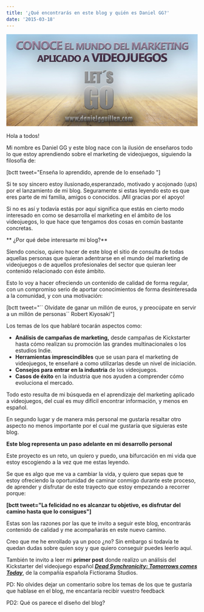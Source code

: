 ```yaml
---
title: '¿Qué encontrarás en este blog y quién es Daniel GG?'
date: '2015-03-18'
---
```


![1post](images/1post-1024x493.jpg)

Hola a todos!

Mi nombre es Daniel GG y este blog nace con la ilusión de enseñaros todo lo que estoy aprendiendo sobre el marketing de videojuegos, siguiendo la filosofía de:

\[bctt tweet="Enseña lo aprendido, aprende de lo enseñado "\]

Si te soy sincero estoy ilusionado,esperanzado, motivado y acojonado (ups) por el lanzamiento de mi blog. Seguramente si estas leyendo esto es que eres parte de mi familia, amigos o conocidos. ¡Mil gracias por el apoyo!

Si no es así y todavía estás por aquí significa que estás en cierto modo interesado en como se desarrolla el marketing en el ámbito de los videojuegos, lo que hace que tengamos dos cosas en común bastante concretas.

** ¿Por qué debe interesarte mi blog?**

Siendo conciso, quiero hacer de este blog el sitio de consulta de todas aquellas personas que quieran adentrarse en el mundo del marketing de videojuegos o de aquellos profesionales del sector que quieran leer contenido relacionado con éste ámbito.

Esto lo voy a hacer ofreciendo un contenido de calidad de forma regular, con un compromiso serio de aportar conocimientos de forma desinteresada a la comunidad, y con una motivación:

\[bctt tweet="\`\` Olvídate de ganar un millón de euros, y preocúpate en servir a un millón de personas´´ Robert Kiyosaki"\]

Los temas de los que hablaré tocarán aspectos como:

- **Análisis de campañas de marketing,** desde campañas de Kickstarter hasta cómo realizan su promoción las grandes multinacionales o los estudios Indie.
- **Herramientas imprescindibles** que se usan para el marketing de videojuegos, te enseñaré a como utilizarlas desde un nivel de iniciación.
- **Consejos para entrar en la industria** de los videojuegos.
- **Casos de éxito** en la industria que nos ayuden a comprender cómo evoluciona el mercado.

Todo esto resulta de mi búsqueda en el aprendizaje del marketing aplicado a videojuegos, del cual es muy difícil encontrar información, y menos en español.

En segundo lugar y de manera más personal me gustaría resaltar otro aspecto no menos importante por el cual me gustaría que siguieras este blog.

**Este blog representa un paso adelante en mi desarrollo personal**

Este proyecto es un reto, un quiero y puedo, una bifurcación en mi vida que estoy escogiendo a la vez que me estas leyendo.

Se que es algo que me va a cambiar la vida, y quiero que sepas que te estoy ofreciendo la oportunidad de caminar conmigo durante este proceso, de aprender y disfrutar de este trayecto que estoy empezando a recorrer porque:

**\[bctt tweet="La felicidad no es alcanzar tu objetivo, es disfrutar del camino hasta que lo consigues"\]**

Estas son las razones por las que te invito a seguir este blog, encontrarás contenido de calidad y me acompañarás en este nuevo camino.

Creo que me he enrollado ya un poco ¿no? Sin embargo si todavía te quedan dudas sobre quien soy y que quiero conseguir puedes leerlo aquí.

También te invito a leer mi **primer post** donde realizo un análisis del Kickstarter del videojuego español [_**Dead Synchronicity: Tomorrows comes Today**_](http://www.deadsynchronicity.com/), de la compañía española Fictiorama Studios.

PD: No olvides dejar un comentario sobre los temas de los que te gustaría que hablase en el blog, me encantaría recibir vuestro feedback

PD2: Qué os parece el diseño del blog?
